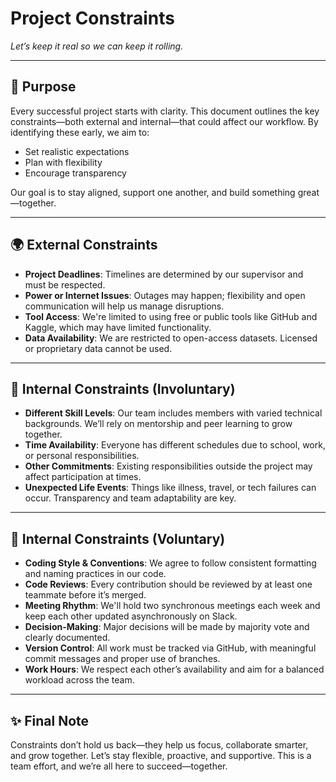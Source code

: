 # Project Constraints

*Let’s keep it real so we can keep it rolling.*

---

## 📌 Purpose

Every successful project starts with clarity. This document outlines the key
 constraints—both external and internal—that could affect our workflow.
  By identifying these early, we aim to:

* Set realistic expectations
* Plan with flexibility
* Encourage transparency

Our goal is to stay aligned, support one another, and build something great—together.

---

## 🌍 External Constraints

* **Project Deadlines**: Timelines are determined by our supervisor and must be respected.
* **Power or Internet Issues**: Outages may happen; flexibility and open
 communication will help us manage disruptions.
* **Tool Access**: We're limited to using free or public tools like GitHub and
 Kaggle, which may have limited functionality.
* **Data Availability**: We are restricted to open-access datasets.
 Licensed or proprietary data cannot be used.

---

## 👥 Internal Constraints (Involuntary)

* **Different Skill Levels**: Our team includes members with varied technical
backgrounds. We’ll rely on mentorship and peer learning to grow together.
* **Time Availability**: Everyone has different schedules due to school, work,
  or personal responsibilities.
* **Other Commitments**: Existing responsibilities outside the project may
  affect participation at times.
* **Unexpected Life Events**: Things like illness, travel, or tech failures can
 occur. Transparency and team adaptability are key.

---

## 🤝 Internal Constraints (Voluntary)

* **Coding Style & Conventions**: We agree to follow consistent formatting and
 naming practices in our code.
* **Code Reviews**: Every contribution should be reviewed by at least one
  teammate before it’s merged.
* **Meeting Rhythm**: We'll hold two synchronous meetings each week and keep
 each other updated asynchronously on Slack.
* **Decision-Making**: Major decisions will be made by majority vote and clearly
 documented.
* **Version Control**: All work must be tracked via GitHub, with meaningful
 commit messages and proper use of branches.
* **Work Hours**: We respect each other’s availability and aim for a balanced
 workload across the team.

---

## ✨ Final Note

Constraints don’t hold us back—they help us focus, collaborate smarter, and grow
 together. Let’s stay flexible, proactive, and supportive. This is a team effort,
  and we’re all here to succeed—together.
